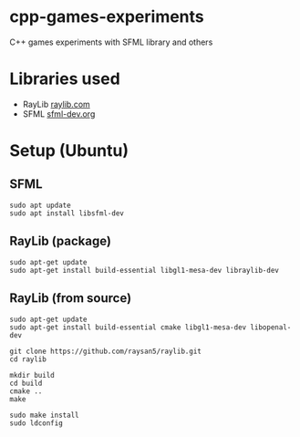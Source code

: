 # cpp-games-experiments
C++ games experiments with SFML library and others


# Libraries used
- RayLib [raylib.com](https://www.raylib.com/)
- SFML [sfml-dev.org](https://www.sfml-dev.org/)

# Setup (Ubuntu)

## SFML

```
sudo apt update
sudo apt install libsfml-dev
```

## RayLib (package)

```
sudo apt-get update
sudo apt-get install build-essential libgl1-mesa-dev libraylib-dev
```

## RayLib (from source)

```
sudo apt-get update
sudo apt-get install build-essential cmake libgl1-mesa-dev libopenal-dev
```

```
git clone https://github.com/raysan5/raylib.git
cd raylib
```

```
mkdir build
cd build
cmake ..
make
```

```
sudo make install
sudo ldconfig
```